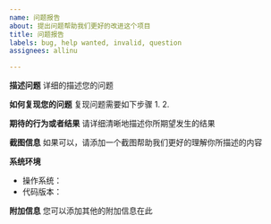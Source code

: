 ```yaml
---
name: 问题报告
about: 提出问题帮助我们更好的改进这个项目
title: 问题报告
labels: bug, help wanted, invalid, question
assignees: allinu

---
```


**描述问题**
详细的描述您的问题

**如何复现您的问题**
复现问题需要如下步骤
1.
2.


**期待的行为或者结果**
请详细清晰地描述你所期望发生的结果

**截图信息**
如果可以，请添加一个截图帮助我们更好的理解你所描述的内容

**系统环境**
 - 操作系统：
 - 代码版本：

**附加信息**
您可以添加其他的附加信息在此
